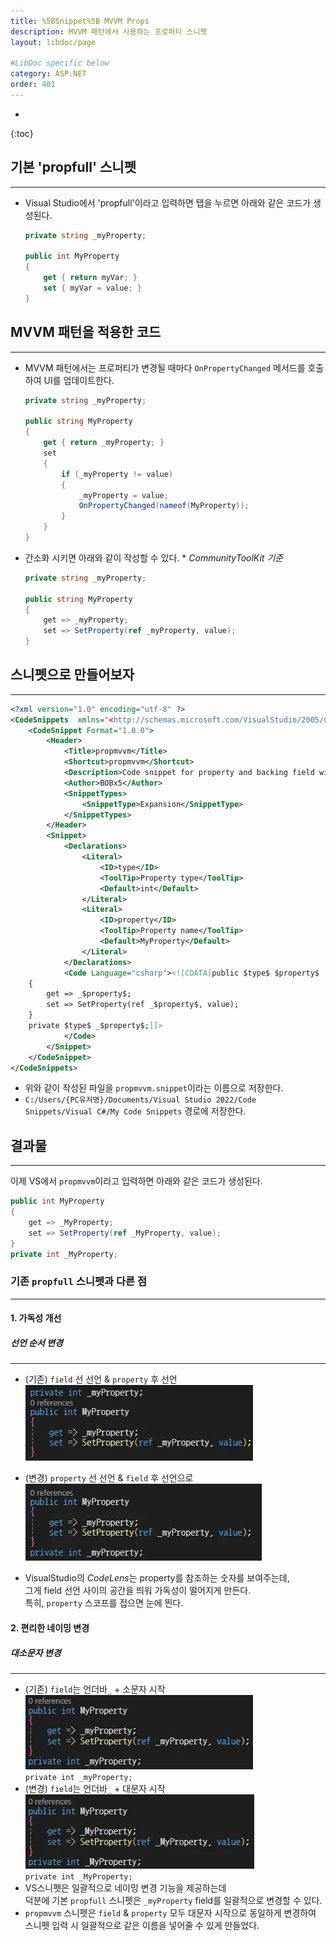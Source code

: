 ```yaml
---
title: %5BSnippet%5B MVVM Props
description: MVVM 패턴에서 사용하는 프로퍼티 스니펫 
layout: libdoc/page

#LibDoc specific below
category: ASP.NET
order: 401
---
```

* 
{:toc}

## 기본 'propfull' 스니펫
---
* Visual Studio에서 'propfull'이라고 입력하면 탭을 누르면 아래와 같은 코드가 생성된다.
    ```csharp
    private string _myProperty;

    public int MyProperty
    {
        get { return myVar; }
        set { myVar = value; }
    }
    ```
 ## MVVM 패턴을 적용한 코드
 ---
 * MVVM 패턴에서는 프로퍼티가 변경될 때마다 `OnPropertyChanged` 메서드를 호출하여 UI를 업데이트한다.
    ```csharp
    private string _myProperty;

    public string MyProperty
    {
        get { return _myProperty; }
        set
        {
            if (_myProperty != value)
            {
                _myProperty = value;
                OnPropertyChanged(nameof(MyProperty));
            }
        }
    }
    ```
* 간소화 시키면 아래와 같이 작성할 수 있다. * *CommunityToolKit 기준*
    ```csharp
    private string _myProperty;

    public string MyProperty
    {
        get => _myProperty;
        set => SetProperty(ref _myProperty, value);
    }
    ```
## 스니펫으로 만들어보자
---
```xml
<?xml version="1.0" encoding="utf-8" ?>
<CodeSnippets  xmlns="<http://schemas.microsoft.com/VisualStudio/2005/CodeSnippet>">
	<CodeSnippet Format="1.0.0">
		<Header>
			<Title>propmvvm</Title>
			<Shortcut>propmvvm</Shortcut>
			<Description>Code snippet for property and backing field with mvvm pattern</Description>
			<Author>BOBx5</Author>
			<SnippetTypes>
				<SnippetType>Expansion</SnippetType>
			</SnippetTypes>
		</Header>
		<Snippet>
			<Declarations>
				<Literal>
					<ID>type</ID>
					<ToolTip>Property type</ToolTip>
					<Default>int</Default>
				</Literal>
				<Literal>
					<ID>property</ID>
					<ToolTip>Property name</ToolTip>
					<Default>MyProperty</Default>
				</Literal>
			</Declarations>
			<Code Language="csharp"><![CDATA[public $type$ $property$
	{
		get => _$property$;
		set => SetProperty(ref _$property$, value);
	}
	private $type$ _$property$;]]>
			</Code>
		</Snippet>
	</CodeSnippet>
</CodeSnippets>
```
* 위와 같이 작성된 파일을 `propmvvm.snippet`이라는 이름으로 저장한다.
* `C:/Users/{PC유저명}/Documents/Visual Studio 2022/Code Snippets/Visual C#/My Code Snippets` 경로에 저장한다.
  
## 결과물
---
이제 VS에서 `propmvvm`이라고 입력하면 아래와 같은 코드가 생성된다.
```csharp
public int MyProperty
{
    get => _MyProperty;
    set => SetProperty(ref _MyProperty, value);
}
private int _MyProperty;
```
### 기존 `propfull` 스니펫과 다른 점
--- 
#### 1. 가독성 개선
##### 선언 순서 변경
---
 * (기존) `field` 선 선언 & `property` 후 선언
 ![](/assets/visualStudio/VisualStudio_401_MvvmProps_Snippet/VisualStudio_401_MvvmProps_Snippet_1.webp)

 * (변경) `property` 선 선언 & `field` 후 선언으로 
 ![](/assets/visualStudio/VisualStudio_401_MvvmProps_Snippet/VisualStudio_401_MvvmProps_Snippet_2.webp)

 * VisualStudio의 *CodeLens*는 property를 참조하는 숫자를 보여주는데, <br/>
  그게 field 선언 사이의 공간을 띄워 가독성이 떨어지게 만든다.<br/>
  특히, `property` 스코프를 접으면 눈에 띈다.

 #### 2. 편리한 네이밍 변경
 ##### 대소문자 변경
 ---
* (기존) `field`는 언더바`_` + 소문자 시작
 ![](/assets/visualStudio/VisualStudio_401_MvvmProps_Snippet/VisualStudio_401_MvvmProps_Snippet_3.webp)<br/>
  `private int _myProperty;`
* (변경) `field`는 언더바`_` + 대문자 시작
 ![](/assets/visualStudio/VisualStudio_401_MvvmProps_Snippet/VisualStudio_401_MvvmProps_Snippet_4.webp)<br/>
 `private int _MyProperty;`
* VS스니펫은 일괄적으로 네이밍 변경 기능을 제공하는데<br/>
  덕분에 기본 `propfull` 스니펫은 `_myProperty` field를 일괄적으로 변경할 수 있다.
* `propmvvm` 스니펫은 `field` & `property` 모두 대문자 시작으로 동일하게 변경하여 스니펫 입력 시 일괄적으로 같은 이름을 넣어줄 수 있게 만들었다.



